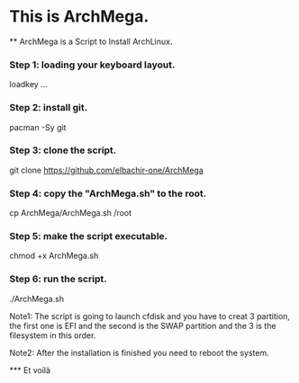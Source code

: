 # This is ArchMega.
** ArchMega is a Script to Install ArchLinux.
### Step 1: loading your keyboard layout.

loadkey ...

### Step 2: install git.

pacman -Sy git

### Step 3: clone the script.

git clone https://github.com/elbachir-one/ArchMega

### Step 4: copy the "ArchMega.sh" to the root.

cp ArchMega/ArchMega.sh /root

### Step 5: make the script executable.

chmod +x ArchMega.sh

### Step 6: run the script.

./ArchMega.sh

Note1: The script is going to launch cfdisk and you have to creat 3 partition, the first one is EFI and the second is the SWAP partition and the 3 is the filesystem in this order.

Note2: After the installation is finished you need to reboot the system.

*** Et voilà
